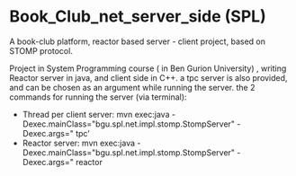 # Book_Club_net_server_side (SPL)
A book-club platform, reactor based server - client project, based on STOMP protocol.

Project in System Programming course ( in Ben Gurion University) , writing Reactor server in java, and client side in C++.
a tpc server is also provided, and can be chosen as an argument while running the server.
the 2 commands for running the server (via terminal):
* Thread per client server: mvn exec:java -Dexec.mainClass="bgu.spl.net.impl.stomp.StompServer" -
Dexec.args="<port> tpc’
* Reactor server:  mvn exec:java -Dexec.mainClass="bgu.spl.net.impl.stomp.StompServer" -
Dexec.args="<port> reactor





